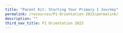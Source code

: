 ```yaml
---
title: "Parent Kit: Starting Your Primary 1 Journey"
permalink: /resources/P1-Orientation-2023/permalink/
description: ""
third_nav_title: P1 Orientation 2023
---
```

